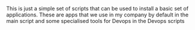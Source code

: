 This is just a simple set of scripts that can be used to install a basic set of applications.
These are apps that we use in my company by default in the main script and some specialised tools for Devops in the Devops scripts
